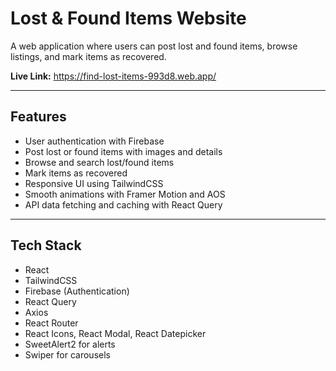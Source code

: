 # Lost & Found Items Website

A web application where users can post lost and found items, browse listings, and mark items as recovered.

**Live Link:** https://find-lost-items-993d8.web.app/

---

## Features

- User authentication with Firebase  
- Post lost or found items with images and details  
- Browse and search lost/found items  
- Mark items as recovered  
- Responsive UI using TailwindCSS  
- Smooth animations with Framer Motion and AOS  
- API data fetching and caching with React Query  

---

## Tech Stack

- React  
- TailwindCSS  
- Firebase (Authentication)  
- React Query
- Axios  
- React Router  
- React Icons, React Modal, React Datepicker  
- SweetAlert2 for alerts  
- Swiper for carousels  
